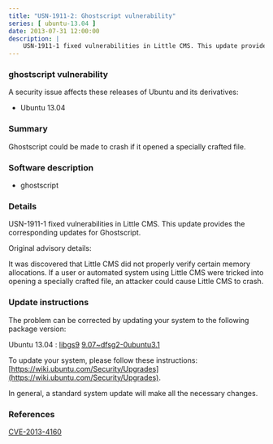```yaml
---
title: "USN-1911-2: Ghostscript vulnerability"
series: [ ubuntu-13.04 ]
date: 2013-07-31 12:00:00
description: |
    USN-1911-1 fixed vulnerabilities in Little CMS. This update provides the corresponding updates for Ghostscript.
--- 
```

 
### ghostscript vulnerability

A security issue affects these releases of Ubuntu and its derivatives:

* Ubuntu 13.04

### Summary

Ghostscript could be made to crash if it opened a specially crafted file. 

### Software description

* ghostscript 

### Details

USN-1911-1 fixed vulnerabilities in Little CMS. This update provides the corresponding updates for Ghostscript.

Original advisory details:

 It was discovered that Little CMS did not properly verify certain memory allocations. If a user or automated system using Little CMS were tricked into opening a specially crafted file, an attacker could cause Little CMS to crash. 

### Update instructions

The problem can be corrected by updating your system to the following package version:

Ubuntu 13.04
 : [libgs9](https://launchpad.net/ubuntu/+source/ghostscript) <span> [9.07~dfsg2-0ubuntu3.1](https://launchpad.net/ubuntu/+source/ghostscript/9.07~dfsg2-0ubuntu3.1) </span> 

To update your system, please follow these instructions: [https://wiki.ubuntu.com/Security/Upgrades](https://wiki.ubuntu.com/Security/Upgrades).

In general, a standard system update will make all the necessary changes. 

### References

 [CVE-2013-4160](http://people.ubuntu.com/~ubuntu-security/cve/CVE-2013-4160)
 
